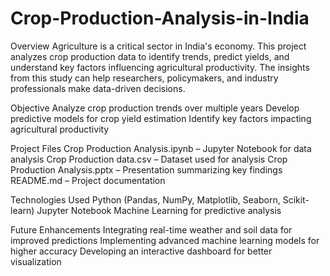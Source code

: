 # Crop-Production-Analysis-in-India
Overview
Agriculture is a critical sector in India's economy. This project analyzes crop production data to identify trends, predict yields, and understand key factors influencing agricultural productivity. The insights from this study can help researchers, policymakers, and industry professionals make data-driven decisions.

Objective
  Analyze crop production trends over multiple years
  Develop predictive models for crop yield estimation
  Identify key factors impacting agricultural productivity

Project Files
  Crop Production Analysis.ipynb – Jupyter Notebook for data analysis
  Crop Production data.csv – Dataset used for analysis
  Crop Production Analysis.pptx – Presentation summarizing key findings
  README.md – Project documentation

Technologies Used
  Python (Pandas, NumPy, Matplotlib, Seaborn, Scikit-learn)
  Jupyter Notebook
  Machine Learning for predictive analysis

Future Enhancements
  Integrating real-time weather and soil data for improved predictions
  Implementing advanced machine learning models for higher accuracy
  Developing an interactive dashboard for better visualization
